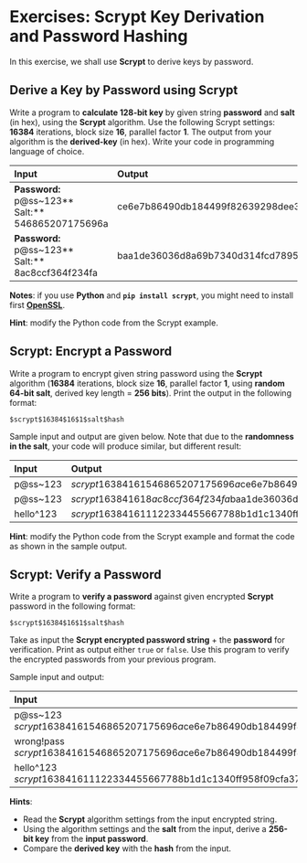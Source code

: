 # Exercises: Scrypt Key Derivation and Password Hashing

In this exercise, we shall use **Scrypt** to derive keys by password.

## Derive a Key by Password using Scrypt

Write a program to **calculate 128-bit key** by given string **password** and **salt** \(in hex\), using the **Scrypt** algorithm. Use the following Scrypt settings: **16384** iterations, block size **16**, parallel factor **1**. The output from your algorithm is the **derived-key** \(in hex\). Write your code in programming language of choice.

| **Input** | **Output** |
| :--- | :--- |
| **Password:** p@ss~123**<br>Salt:** 546865207175696a | ce6e7b86490db184499f82639298dee3 |
| **Password:** p@ss~123**<br>Salt:** 8ac8ccf364f234fa | baa1de36036d8a69b7340d314fcd7895 |

**Notes**: if you use **Python** and **`pip install scrypt`**, you might need to install first [**OpenSSL**](https://www.openssl.org/).

**Hint**: modify the Python code from the Scrypt example.

## Scrypt: Encrypt a Password

Write a program to encrypt given string password using the **Scrypt** algorithm (**16384** iterations, block size **16**, parallel factor **1**, using **random 64-bit salt**, derived key length = **256 bits**). Print the output in the following format:
```
$scrypt$16384$16$1$salt$hash
```

Sample input and output are given below. Note that due to the **randomness in the salt**, your code will produce similar, but different result:

| **Input** | **Output** |
| :--- | :--- |
| p@ss~123 | $scrypt$16384$16$1$546865207175696a$ce6e7b86490db184499f82639298dee38087470c11e01236f10740545ea54bd2 |
| p@ss~123 | $scrypt$16384$16$1$8ac8ccf364f234fa$baa1de36036d8a69b7340d314fcd78954dc4e8fb271b0733396047a71651bb0e |
| hello^123 | $scrypt$16384$16$1$1122334455667788$b1d1c1340ff958f09cfa37d35f4fb6edb65ca40b9abfbc19e0dad509236b38fe |

**Hint**: modify the Python code from the Scrypt example and format the code as shown in the sample output.

## Scrypt: Verify a Password

Write a program to **verify a password** against given encrypted **Scrypt** password in the following format:
```
$scrypt$16384$16$1$salt$hash
```

Take as input the **Scrypt encrypted password string** + the **password** for verification. Print as output either `true` or `false`. Use this program to verify the encrypted passwords from your previous program.

Sample input and output:

| **Input** | **Output** |
| :--- | :--- |
|p@ss~123<br>$scrypt$16384$16$1$546865207175696a$ce6e7b86490db184499f82639298dee38087470c11e01236f10740545ea54bd2 |true|
|wrong!pass<br>$scrypt$16384$16$1$546865207175696a$ce6e7b86490db184499f82639298dee38087470c11e01236f10740545ea54bd2|false|
|hello^123<br>$scrypt$16384$16$1$1122334455667788$b1d1c1340ff958f09cfa37d35f4fb6edb65ca40b9abfbc19e0dad509236b38fe |true|

**Hints**:
  * Read the **Scrypt** algorithm settings from the input encrypted string.
  * Using the algorithm settings and the **salt** from the input, derive a **256-bit key** from the **input password**.
  * Compare the **derived key** with the **hash** from the input.
